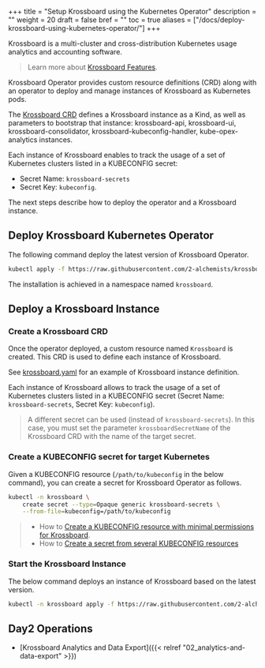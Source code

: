 +++
title = "Setup Krossboard using the Kubernetes Operator"
description = ""
weight = 20
draft = false
bref = ""
toc = true
aliases = ["/docs/deploy-krossboard-using-kubernetes-operator/"]
+++

Krossboard is a multi-cluster and cross-distribution Kubernetes usage analytics and accounting software.

> Learn more about [Krossboard Features](/docs/overview-concepts-features/).

Krossboard Operator provides custom resource definitions (CRD) along with an operator to deploy and manage instances of Krossboard as Kubernetes pods.

The [Krossboard CRD](https://raw.githubusercontent.com/2-alchemists/krossboard-kubernetes-operator/main/config/releases/latest/krossboard/krossboard-kubernetes-operator.yaml) defines a Krossboard instance as a Kind, as well as parameters to bootstrap that instance: krossboard-api, krossboard-ui, krossboard-consolidator, krossboard-kubeconfig-handler, kube-opex-analytics instances.

Each instance of Krossboard enables to track the usage of a set of Kubernetes clusters listed in a KUBECONFIG secret:

* Secret Name: `krossboard-secrets`
* Secret Key: `kubeconfig`.

The next steps describe how to deploy the operator and a Krossboard instance.

## Deploy Krossboard Kubernetes Operator
The following command deploy the latest version of Krossboard Operator.

```bash
kubectl apply -f https://raw.githubusercontent.com/2-alchemists/krossboard-kubernetes-operator/main/config/releases/latest/krossboard/krossboard-kubernetes-operator.yaml
```

The installation is achieved in a namespace named `krossboard`.


## Deploy a Krossboard Instance

### <a name='CreateaKrossboardCRD'></a>Create a Krossboard CRD

Once the operator deployed, a custom resource named `Krossboard` is created. This CRD is used to define each instance of Krossboard.

See [krossboard.yaml](https://github.com/2-alchemists/krossboard-kubernetes-operator/blob/main/config/releases/latest/krossboard/krossboard.yaml) for an example of Krossboard instance definition.

Each instance of Krossboard allows to track the usage of a set of Kubernetes clusters listed in a KUBECONFIG secret (Secret Name: `krossboard-secrets`, Secret Key: `kubeconfig`). 

> A different secret can be used (instead of `krossboard-secrets`). In this case, you must set the parameter `krossboardSecretName` of the Krossboard CRD with the name of the target secret.


### Create a KUBECONFIG secret for target Kubernetes
Given a KUBECONFIG resource (`/path/to/kubeconfig` in the below command), you can create a secret for Krossboard Operator as follows. 

```bash
kubectl -n krossboard \
    create secret --type=Opaque generic krossboard-secrets \
    --from-file=kubeconfig=/path/to/kubeconfig
```

> * How to [Create a KUBECONFIG resource with minimal permissions for Krossboard](https://github.com/2-alchemists/krossboard-kubernetes-operator/blob/main/docs/create-kubeconfig-with-minimal-permissions.md).
> * How to [Create a secret from several KUBECONFIG resources](https://github.com/2-alchemists/krossboard-kubernetes-operator/blob/main/docs/create-kubeconfig-secret.md)


### Start the Krossboard Instance
The below command deploys an instance of Krossboard based on the latest version.

```bash
kubectl -n krossboard apply -f https://raw.githubusercontent.com/2-alchemists/krossboard-kubernetes-operator/main/config/releases/latest/krossboard/krossboard-deployment.yaml
```

## Day2 Operations
* [Krossboard Analytics and Data Export]({{< relref "02_analytics-and-data-export" >}})